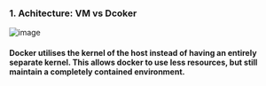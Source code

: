 
### 1. Achitecture: VM vs Dcoker

![image](https://user-images.githubusercontent.com/39177230/114329814-e8d85200-9b72-11eb-9cbb-ff640a99c339.png)

#### Docker utilises the kernel of the host instead of having an entirely separate kernel. This allows docker to use less resources, but still maintain a completely contained environment.
